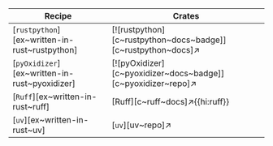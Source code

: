 | Recipe | Crates |
|--------|--------|
| [`rustpython`][ex~written-in-rust~rustpython] | [![rustpython][c~rustpython~docs~badge]][c~rustpython~docs]↗ |
| [`pyOxidizer`][ex~written-in-rust~pyoxidizer] | [![pyOxidizer][c~pyoxidizer~docs~badge]][c~pyoxidizer~repo]↗ |
| [`Ruff`][ex~written-in-rust~ruff] | [Ruff][c~ruff~docs]↗{{hi:ruff}} |
| [`uv`][ex~written-in-rust~uv] | [`uv`][uv~repo]↗ |
